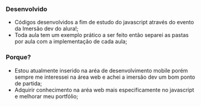 ### Desenvolvido
- Códigos desenvolvidos a fim de estudo do javascript através do evento da Imersão dev do alura!;
- Toda aula tem um exemplo prático a ser feito então separei as pastas por aula com a implementação de cada aula;

### Porque?
- Estou atualmente inserido na aréa de desenvolvimento mobile porém sempre me interessei na área web e achei a imersão dev um bom ponto de partida;
- Adquirir conhecimento na aréa web mais especificamente no javascript e melhorar meu portfólio;
